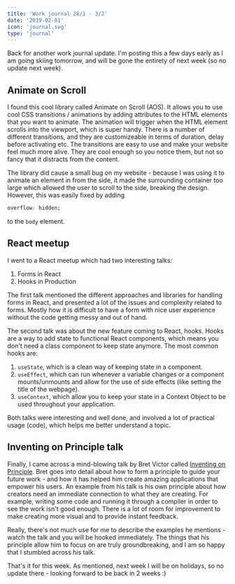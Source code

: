 ```yaml
---
title: 'Work journal 28/1 - 3/2'
date: '2019-02-01'
icon: 'journal.svg'
type: 'journal'
---
```


Back for another work journal update. I'm posting this a few days early as I am going skiing tomorrow, and will be gone the entirety of next week (so no update next week).

## Animate on Scroll

I found this cool library called Animate on Scroll (AOS). It allows you to use cool CSS transitions / animations by adding attributes to the HTML elements that you want to animate. The animation will trigger when the HTML element scrolls into the viewport, which is super handy. There is a number of different transitions, and they are customizeable in terms of duration, delay before activating etc. The transitions are easy to use and make your website feel much more alive. They are cool enough so you notice them, but not so fancy that it distracts from the content.

The library did cause a small bug on my website - because I was using it to animate an element in from the side, it made the surrounding container too large which allowed the user to scroll to the side, breaking the design. However, this was easily fixed by adding

```css
overflow: hidden;
```

to the `body` element.

## React meetup

I went to a React meetup which had two interesting talks:

1. Forms in React
1. Hooks in Production

The first talk mentioned the different approaches and libraries for handling forms in React, and presented a lot of the issues and complexity related to forms. Mostly how it is difficult to have a form with nice user experience without the code getting messy and out of hand.

The second talk was about the new feature coming to React, hooks. Hooks are a way to add state to functional React components, which means you don't need a class component to keep state anymore. The most common hooks are:

1. `useState`, which is a clean way of keeping state in a component.
1. `useEffect`, which can run whenever a variable changes or a component mounts/unmounts and allow for the use of side effects (like setting the title of the webpage).
1. `useContext`, which allow you to keep your state in a Context Object to be used throughout your application.

Both talks were interesting and well done, and involved a lot of practical usage (code), which helps me better understand a topic.

## Inventing on Principle talk

Finally, I came across a mind-blowing talk by Bret Victor called [Inventing on Principle](https://www.youtube.com/watch?v=PUv66718DII). Bret goes into detail about how to form a principle to guide your future work - and how it has helped him create amazing applications that empower his users. An example from his talk is his own principle about how creators need an immediate connection to what they are creating. For example, writing some code and running it through a compiler in order to see the work isn't good enough. There is a lot of room for improvement to make creating more visual and to provide instant feedback.

Really, there's not much use for me to describe the examples he mentions - watch the talk and you will be hooked immediately. The things that his principle allow him to focus on are truly groundbreaking, and I am so happy that I stumbled across his talk.

That's it for this week. As mentioned, next week I will be on holidays, so no update there - looking forward to be back in 2 weeks :)
